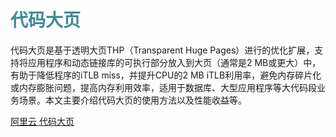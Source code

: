 # <font color="3d8c95">代码大页</font>
代码大页是基于透明大页THP（Transparent Huge Pages）进行的优化扩展，支持将应用程序和动态链接库的可执行部分放入到大页（通常是2 MB或更大）中，有助于降低程序的iTLB miss，并提升CPU的2 MB iTLB利用率，避免内存碎片化或内存膨胀问题，提高内存利用效率，适用于数据库、大型应用程序等大代码段业务场景。本文主要介绍代码大页的使用方法以及性能收益等。

[阿里云 代码大页](https://www.alibabacloud.com/help/zh/alinux/user-guide/hugetext)
